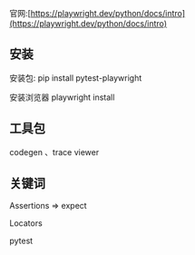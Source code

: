 官网:[https://playwright.dev/python/docs/intro](https://playwright.dev/python/docs/intro)

## 安装

安装包: pip install pytest-playwright

安装浏览器 playwright install

## 工具包

codegen 、trace viewer

## 关键词

Assertions => expect

Locators

pytest
